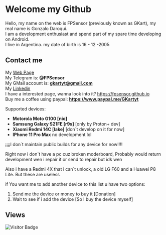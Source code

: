 # Welcome my Github

Hello, my name on the web is FPSensor (previously known as GKart), my real name is Gonzalo Daroqui.    
I am a development enthusiast and spend part of my spare time developing on Android.    
I live in Argentina. my date of birth is 16 - 12 -2005    

## Contact me

My [Web Page](https://fpsensor.github.io)     
My Telegram is: **@FPSensor**  
My GMail account is: **gkartyt@gmail.com**  
My [Linkedin](https://www.linkedin.com/in/gonzalo-ignacio-daroqui-rodriguez-188217331?utm_source=share&utm_campaign=share_via&utm_content=profile&utm_medium=android_app)    
I have a interested page, wanna look into it? https://fpsensor.github.io    
Buy me a coffee using paypal: **https://www.paypal.me/GKartyt**

Supported devices:

 - **Motorola Moto G100 [nio]**
 - **Samsung Galaxy S21FE [r9s]** [only by Proton+ dev]     
 - **Xiaomi Redmi 14C [lake]** [don´t develop on it for now]    
 - **IPhone 11 Pro Max** no development lol    

¡¡¡¡I don´t maintain public builds for any device for now!!!!

Right now i don´t have a pc cuz broken moderboard, Probably would return development wen i repair it or send to repair but idk wen

Also i have a Redmi 4X that i can`t unlock, a old LG F60 and a Huawei P8 Lite.
But these are useless

if You want me to add another device to this list u have two options:
1. Send me the device or money to buy it [Donation]
2. Wait to see if i add the device [So I buy the device myself]

## Views
![Visitor Badge](https://visitor-badge.laobi.icu/badge?page_id=FPSensor.FPSensor)
